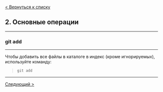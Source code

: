 [< Вернуться к списку](./readme.md "На главную")

## 2. Основные операции
---
### git add
---
Чтобы добавить все файлы в каталоге в индекс (кроме игнорируемых), используйте команду:

> ```git add```

---
[Следующий >](./4git-commit.md "Next")